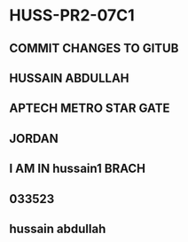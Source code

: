 # HUSS-PR2-07C1
## COMMIT CHANGES TO GITUB 
## HUSSAIN ABDULLAH
## APTECH METRO STAR GATE
## JORDAN
## I AM IN hussain1 BRACH
## 033523
## hussain abdullah

